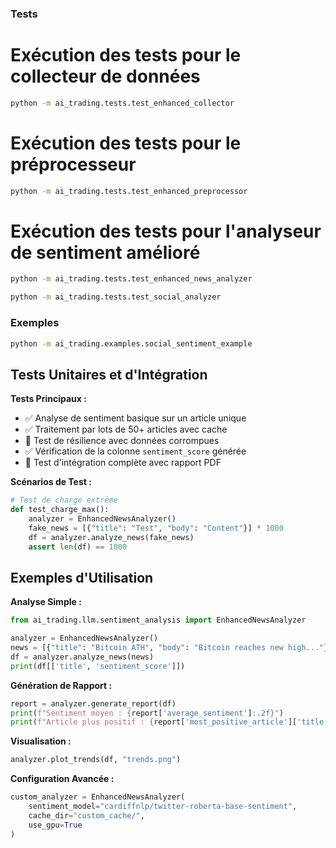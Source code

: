 ### Tests
# Exécution des tests pour le collecteur de données
```bash
python -m ai_trading.tests.test_enhanced_collector
```

# Exécution des tests pour le préprocesseur
```bash
python -m ai_trading.tests.test_enhanced_preprocessor
```

# Exécution des tests pour l'analyseur de sentiment amélioré
```bash
python -m ai_trading.tests.test_enhanced_news_analyzer
```

```bash
python -m ai_trading.tests.test_social_analyzer
```

### Exemples
```bash
python -m ai_trading.examples.social_sentiment_example
```

## Tests Unitaires et d'Intégration

**Tests Principaux :**
- ✅ Analyse de sentiment basique sur un article unique
- ✅ Traitement par lots de 50+ articles avec cache
- 🐛 Test de résilience avec données corrompues
- ✅ Vérification de la colonne `sentiment_score` générée
- 🧪 Test d'intégration complète avec rapport PDF

**Scénarios de Test :**
```python
# Test de charge extrême
def test_charge_max():
    analyzer = EnhancedNewsAnalyzer()
    fake_news = [{"title": "Test", "body": "Content"}] * 1000
    df = analyzer.analyze_news(fake_news)
    assert len(df) == 1000
```

## Exemples d'Utilisation

**Analyse Simple :**
```python
from ai_trading.llm.sentiment_analysis import EnhancedNewsAnalyzer

analyzer = EnhancedNewsAnalyzer()
news = [{"title": "Bitcoin ATH", "body": "Bitcoin reaches new high..."}]
df = analyzer.analyze_news(news)
print(df[['title', 'sentiment_score']])
```

**Génération de Rapport :**
```python
report = analyzer.generate_report(df)
print(f"Sentiment moyen : {report['average_sentiment']:.2f}")
print(f"Article plus positif : {report['most_positive_article']['title']}")
```

**Visualisation :**
```python
analyzer.plot_trends(df, "trends.png")
```

**Configuration Avancée :**
```python
custom_analyzer = EnhancedNewsAnalyzer(
    sentiment_model="cardiffnlp/twitter-roberta-base-sentiment",
    cache_dir="custom_cache/",
    use_gpu=True
)
``` 